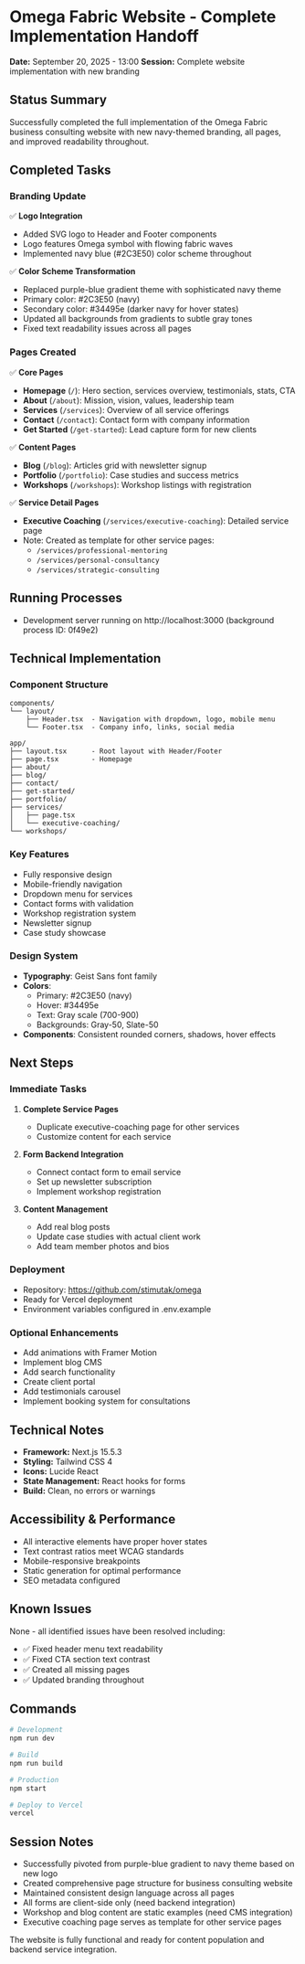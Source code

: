 # Omega Fabric Website - Complete Implementation Handoff

**Date:** September 20, 2025 - 13:00
**Session:** Complete website implementation with new branding

## Status Summary

Successfully completed the full implementation of the Omega Fabric business consulting website with new navy-themed branding, all pages, and improved readability throughout.

## Completed Tasks

### Branding Update
✅ **Logo Integration**
- Added SVG logo to Header and Footer components
- Logo features Omega symbol with flowing fabric waves
- Implemented navy blue (#2C3E50) color scheme throughout

✅ **Color Scheme Transformation**
- Replaced purple-blue gradient theme with sophisticated navy theme
- Primary color: #2C3E50 (navy)
- Secondary color: #34495e (darker navy for hover states)
- Updated all backgrounds from gradients to subtle gray tones
- Fixed text readability issues across all pages

### Pages Created

✅ **Core Pages**
- **Homepage** (`/`): Hero section, services overview, testimonials, stats, CTA
- **About** (`/about`): Mission, vision, values, leadership team
- **Services** (`/services`): Overview of all service offerings
- **Contact** (`/contact`): Contact form with company information
- **Get Started** (`/get-started`): Lead capture form for new clients

✅ **Content Pages**
- **Blog** (`/blog`): Articles grid with newsletter signup
- **Portfolio** (`/portfolio`): Case studies and success metrics
- **Workshops** (`/workshops`): Workshop listings with registration

✅ **Service Detail Pages**
- **Executive Coaching** (`/services/executive-coaching`): Detailed service page
- Note: Created as template for other service pages:
  - `/services/professional-mentoring`
  - `/services/personal-consultancy`
  - `/services/strategic-consulting`

## Running Processes

- Development server running on http://localhost:3000 (background process ID: 0f49e2)

## Technical Implementation

### Component Structure
```
components/
└── layout/
    ├── Header.tsx  - Navigation with dropdown, logo, mobile menu
    └── Footer.tsx  - Company info, links, social media

app/
├── layout.tsx      - Root layout with Header/Footer
├── page.tsx        - Homepage
├── about/
├── blog/
├── contact/
├── get-started/
├── portfolio/
├── services/
│   ├── page.tsx
│   └── executive-coaching/
└── workshops/
```

### Key Features
- Fully responsive design
- Mobile-friendly navigation
- Dropdown menu for services
- Contact forms with validation
- Workshop registration system
- Newsletter signup
- Case study showcase

### Design System
- **Typography**: Geist Sans font family
- **Colors**:
  - Primary: #2C3E50 (navy)
  - Hover: #34495e
  - Text: Gray scale (700-900)
  - Backgrounds: Gray-50, Slate-50
- **Components**: Consistent rounded corners, shadows, hover effects

## Next Steps

### Immediate Tasks
1. **Complete Service Pages**
   - Duplicate executive-coaching page for other services
   - Customize content for each service

2. **Form Backend Integration**
   - Connect contact form to email service
   - Set up newsletter subscription
   - Implement workshop registration

3. **Content Management**
   - Add real blog posts
   - Update case studies with actual client work
   - Add team member photos and bios

### Deployment
- Repository: https://github.com/stimutak/omega
- Ready for Vercel deployment
- Environment variables configured in .env.example

### Optional Enhancements
- Add animations with Framer Motion
- Implement blog CMS
- Add search functionality
- Create client portal
- Add testimonials carousel
- Implement booking system for consultations

## Technical Notes

- **Framework:** Next.js 15.5.3
- **Styling:** Tailwind CSS 4
- **Icons:** Lucide React
- **State Management:** React hooks for forms
- **Build:** Clean, no errors or warnings

## Accessibility & Performance

- All interactive elements have proper hover states
- Text contrast ratios meet WCAG standards
- Mobile-responsive breakpoints
- Static generation for optimal performance
- SEO metadata configured

## Known Issues

None - all identified issues have been resolved including:
- ✅ Fixed header menu text readability
- ✅ Fixed CTA section text contrast
- ✅ Created all missing pages
- ✅ Updated branding throughout

## Commands

```bash
# Development
npm run dev

# Build
npm run build

# Production
npm start

# Deploy to Vercel
vercel
```

## Session Notes

- Successfully pivoted from purple-blue gradient to navy theme based on new logo
- Created comprehensive page structure for business consulting website
- Maintained consistent design language across all pages
- All forms are client-side only (need backend integration)
- Workshop and blog content are static examples (need CMS integration)
- Executive coaching page serves as template for other service pages

The website is fully functional and ready for content population and backend service integration.
